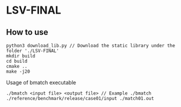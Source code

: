 # LSV-FINAL

## How to use
```
python3 download_lib.py // Download the static library under the folder './LSV-FINAL'
mkdir build
cd build
cmake ..
make -j20
```
Usage of bmatch executable
```
./bmatch <input file> <output file> // Example ./bmatch ./reference/benchmark/release/case01/input ./match01.out
```
